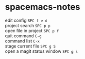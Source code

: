 # spacemacs-notes
edit config `SPC f e d`  
project search `SPC p p`  
open file in project `SPC p f`  
quit command `C-g`  
command list `C-x`  
stage current file `SPC g S`  
open a magit status window `SPC g s`
